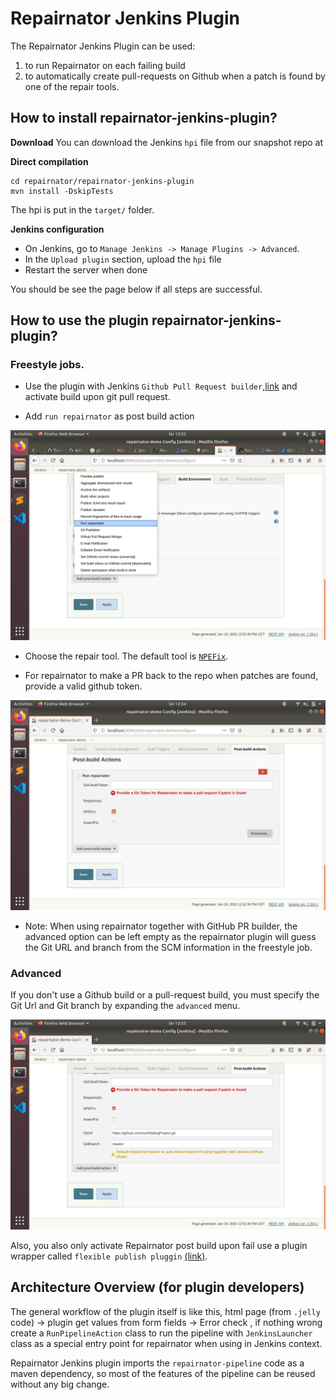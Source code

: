 # Repairnator Jenkins Plugin

The Repairnator Jenkins Plugin can be used:

1. to run Repairnator on each failing build
2. to automatically create pull-requests on Github when a patch is found by one of the repair tools.
 
## How to install repairnator-jenkins-plugin?

**Download** You can download the Jenkins `hpi` file from our snapshot repo at <TODO add url> 

**Direct compilation** 

```
cd repairnator/repairnator-jenkins-plugin
mvn install -DskipTests
```

The hpi is put in the `target/` folder. 

**Jenkins configuration** 

* On Jenkins, go to `Manage Jenkins -> Manage Plugins -> Advanced`.
* In the `Upload plugin` section, upload the `hpi` file
* Restart the server when done 

You should be see the page below if all steps are successful.


## How to use the plugin repairnator-jenkins-plugin?

### Freestyle jobs.

* Use the plugin with Jenkins `Github Pull Request builder`,[link](https://wiki.jenkins.io/display/JENKINS/GitHub+pull+request+builder+plugin) and activate build upon git pull request. 

* Add `run repairnator` as post build action

![](images/repairnator-jenkins-images/pic3.png)

* Choose the repair tool. The default tool is [`NPEFix`](https://hal.archives-ouvertes.fr/hal-01419861/document). 

* For repairnator to make a PR back to the repo when patches are found, provide a valid github token.

![](images/repairnator-jenkins-images/pic4.png)

* Note: When using repairnator together with GitHub PR builder, the advanced option can be left empty as the repairnator plugin will guess the Git URL and branch from the SCM information in the freestyle job. 


### Advanced

If you don't use a Github build or a pull-request build, you must specify the Git Url and Git branch by expanding the `advanced` menu.


![](images/repairnator-jenkins-images/pic5.png)

Also, you also only activate Repairnator post build upon fail  use a plugin wrapper called `flexible publish pluggin` [(link)](https://wiki.jenkins.io/display/JENKINS/Flexible+Publish+Plugin).

## Architecture Overview (for plugin developers)

The general workflow of the plugin itself is like this, html page (from `.jelly` code) -> plugin get values from form fields -> Error check , if nothing wrong create a `RunPipelineAction` class to run the pipeline with `JenkinsLauncher` class as a special entry point for repairnator when using in Jenkins context.  


Repairnator Jenkins plugin imports the `repairnator-pipeline` code as a maven dependency, so most of the features of the pipeline can be reused without any big change. 

